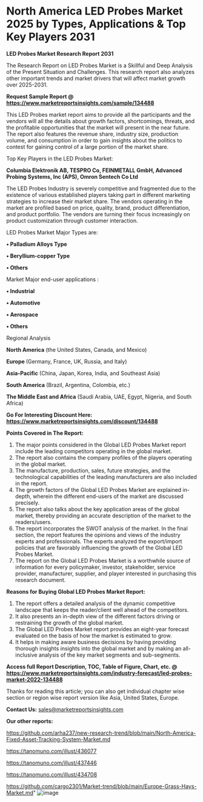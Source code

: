 # North America LED Probes Market 2025 by Types, Applications & Top Key Players 2031

<strong>LED Probes Market Research Report 2031</strong>

The Research Report on LED Probes Market is a Skillful and Deep Analysis of the Present Situation and Challenges. This research report also analyzes other important trends and market drivers that will affect market growth over 2025-2031.

<strong>Request Sample Report @ <a href=https://www.marketreportsinsights.com/sample/134488>https://www.marketreportsinsights.com/sample/134488</a></strong>

This LED Probes market report aims to provide all the participants and the vendors will all the details about growth factors, shortcomings, threats, and the profitable opportunities that the market will present in the near future. The report also features the revenue share, industry size, production volume, and consumption in order to gain insights about the politics to contest for gaining control of a large portion of the market share.

Top Key Players in the LED Probes Market:

<strong>Columbia Elektronik AB, TESPRO Co, FEINMETALL GmbH, Advanced Probing Systems, Inc (APS), Omron Sentech Co Ltd</strong>

The LED Probes Industry is severely competitive and fragmented due to the existence of various established players taking part in different marketing strategies to increase their market share. The vendors operating in the market are profiled based on price, quality, brand, product differentiation, and product portfolio. The vendors are turning their focus increasingly on product customization through customer interaction.

LED Probes Market Major Types are:

<strong>• Palladium Alloys Type

• Beryllium-copper Type

• Others</strong>

Market Major end-user applications :

<strong>• Industrial

• Automotive

• Aerospace

• Others</strong>

Regional Analysis

</u><strong><b>North America</b></strong> (the United States, Canada, and Mexico)

<strong><b>Europe </b></strong>(Germany, France, UK, Russia, and Italy)

<strong><b>Asia-Pacific</b></strong> (China, Japan, Korea, India, and Southeast Asia)

<strong><b>South America</b></strong> (Brazil, Argentina, Colombia, etc.)

<strong><b>The Middle East and Africa</b></strong> (Saudi Arabia, UAE, Egypt, Nigeria, and South Africa)

<strong>Go For Interesting Discount Here: <a href=https://www.marketreportsinsights.com/discount/134488>https://www.marketreportsinsights.com/discount/134488</a></strong>

<strong>Points Covered in The Report:</strong>
<ol>
  <li>The major points considered in the Global LED Probes Market report include the leading competitors operating in the global market.</li>
  <li>The report also contains the company profiles of the players operating in the global market.</li>
  <li>The manufacture, production, sales, future strategies, and the technological capabilities of the leading manufacturers are also included in the report.</li>
  <li>The growth factors of the Global LED Probes Market are explained in-depth, wherein the different end-users of the market are discussed precisely.</li>
  <li>The report also talks about the key application areas of the global market, thereby providing an accurate description of the market to the readers/users.</li>
  <li>The report incorporates the SWOT analysis of the market. In the final section, the report features the opinions and views of the industry experts and professionals. The experts analyzed the export/import policies that are favorably influencing the growth of the Global LED Probes Market.</li>
  <li>The report on the Global LED Probes Market is a worthwhile source of information for every policymaker, investor, stakeholder, service provider, manufacturer, supplier, and player interested in purchasing this research document.</li>
</ol>
<strong>Reasons for Buying Global LED Probes Market Report:</strong>

<ol>
  <li>The report offers a detailed analysis of the dynamic competitive landscape that keeps the reader/client well ahead of the competitors.</li>
  <li>It also presents an in-depth view of the different factors driving or restraining the growth of the global market.</li>
  <li>The Global LED Probes Market report provides an eight-year forecast evaluated on the basis of how the market is estimated to grow.</li>
  <li>It helps in making aware business decisions by having providing thorough insights insights into the global market and by making an all-inclusive analysis of the key market segments and sub-segments.</li>
</ol>
<strong>Access full Report Description, TOC, Table of Figure, Chart, etc. @ <a href=https://www.marketreportsinsights.com/industry-forecast/led-probes-market-2022-134488>https://www.marketreportsinsights.com/industry-forecast/led-probes-market-2022-134488</a></strong>


Thanks for reading this article; you can also get individual chapter wise section or region wise report version like Asia, United States, Europe.

<strong>Contact Us:</strong>
sales@marketreportsinsights.com

<strong>Our other reports:</strong>

<a href=https://github.com/arha237/new-research-trend/blob/main/North-America-Fixed-Asset-Tracking-System-Market.md>https://github.com/arha237/new-research-trend/blob/main/North-America-Fixed-Asset-Tracking-System-Market.md</a>

<a href=https://tanomuno.com/illust/436077>https://tanomuno.com/illust/436077</a>

<a href=https://tanomuno.com/illust/437446>https://tanomuno.com/illust/437446</a>

<a href=https://tanomuno.com/illust/434708>https://tanomuno.com/illust/434708</a>

<a href=https://github.com/cargo2301/Market-trend/blob/main/Europe-Grass-Hays-Market.md>https://github.com/cargo2301/Market-trend/blob/main/Europe-Grass-Hays-Market.md</a>"
![image](https://github.com/user-attachments/assets/cdf95ef0-3293-479a-86cf-cae6c9e3c00f)
